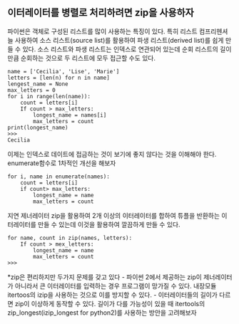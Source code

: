 ## 이터레이터를 병렬로 처리하려면 zip을 사용하자
파이썬은 객체로 구성된 리스트를 많이 사용하는 특징이 있다. 
특히 리스트 컴프리헨셔늘 사용하여 소스 리스트(source list)를 활용하여 파생 리스트(derived list)를 쉽게 만들 수 있다.
소스 리스트와 파생 리스트는 인덱스로 연관되어 있는데 순회 리스트의 길이만큼 순회하는 것으로 두 리스트에 모두 접근할 수도 있다.

```
name = ['Cecilia', 'Lise', 'Marie']
letters = [len(n) for n in name]
lengest_name = None
max_letters = 0
for i in range(len(name)):
    count = letters[i]
    If count > max_letters:
        longest_name = names[i]
        max_letters = count
print(longest_name)
>>>
Cecilia
```
이제는 인덱스로 데이트에 접금하는 것이 보기에 좋지 않다는 것을 이해해야 한다.
enumerate함수로 1차적인 개선을 해보자

```
for i, name in enumerate(names):
    count = letters[i]
    if count> max_letters:
        longest_name = name
        max_letters = count
```
지연 제너레이터 zip을 활용하여 2개 이상의 이터레이터를 합하여 튜플을 반환하는 이터레이터를 만들 수 있는데 이것을 활용하여 깔끔하게 만들 수 있다.

```
for name, count in zip(names, letters):
    If count > mex_letters:
        longest_name = name
        max_letters = count
>>>

``` 
*zip은 편리하지만 두가지 문제를 갖고 있다
    - 파이썬 2에서 제공하는 zip이 제너레이터가 아니라서 큰 이터레이터를 입력하는 경우 프로그램이 망가질 수 있다. 내장모듈 itertoos의 izip을 사용하는 것으로 이를 방지할 수 있다.
    - 이터레이터들의 길이가 다르면 zip이 이상하게 동작할 수 있다. 길이가 다를 가능성이 있을 때 itertools의 zip_longest(izip_longest for python2)를 사용하는 방안을 고려해보자
